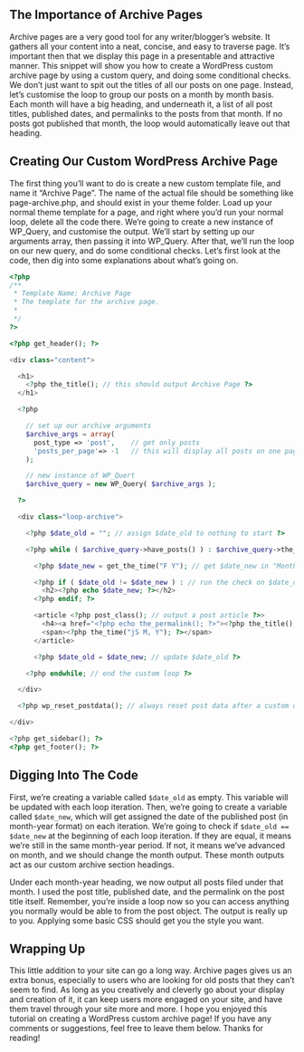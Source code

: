 ## The Importance of Archive Pages

Archive pages are a very good tool for any writer/blogger’s website. It gathers all your content into a neat, concise, and easy to traverse page. It’s important then that we display this page in a presentable and attractive manner. This snippet will show you how to create a WordPress custom archive page by using a custom query, and doing some conditional checks. We don’t just want to spit out the titles of all our posts on one page. Instead, let’s customise the loop to group our posts on a month by month basis. Each month will have a big heading, and underneath it, a list of all post titles, published dates, and permalinks to the posts from that month. If no posts got published that month, the loop would automatically leave out that heading.

## Creating Our Custom WordPress Archive Page

The first thing you’ll want to do is create a new custom template file, and name it “Archive Page”. The name of the actual file should be something like page-archive.php, and should exist in your theme folder. Load up your normal theme template for a page, and right where you’d run your normal loop, delete all the code there. We’re going to create a new instance of WP_Query, and customise the output. We’ll start by setting up our arguments array, then passing it into WP_Query. After that,  we’ll run the loop on our new query, and do some conditional checks. Let’s first look at the code, then dig into some explanations about what’s going on.

```php
<?php
/**
 * Template Name: Archive Page
 * The template for the archive page.
 *
 */
?>

<?php get_header(); ?>

<div class="content">  

  <h1>
    <?php the_title(); // this should output Archive Page ?>
  </h1>

  <?php

    // set up our archive arguments
    $archive_args = array(
      post_type => 'post',    // get only posts
      'posts_per_page'=> -1   // this will display all posts on one page
    );

    // new instance of WP_Quert
    $archive_query = new WP_Query( $archive_args );

  ?>

  <div class="loop-archive">

    <?php $date_old = ""; // assign $date_old to nothing to start ?>

    <?php while ( $archive_query->have_posts() ) : $archive_query->the_post(); // run the custom loop ?>

      <?php $date_new = get_the_time("F Y"); // get $date_new in "Month Year" format ?>

      <?php if ( $date_old != $date_new ) : // run the check on $date_old and $date_new, and output accordingly ?>
        <h2><?php echo $date_new; ?></h2>
      <?php endif; ?>

      <article <?php post_class(); // output a post article ?>>
        <h4><a href="<?php echo the_permalink(); ?>"><?php the_title(); ?></a></h4>
        <span><?php the_time("jS M, Y"); ?></span>
      </article>

      <?php $date_old = $date_new; // update $date_old ?>

    <?php endwhile; // end the custom loop ?>

  </div>

  <?php wp_reset_postdata(); // always reset post data after a custom query ?>

</div>

<?php get_sidebar(); ?>
<?php get_footer(); ?>
```

## Digging Into The Code

First, we’re creating a variable called `$date_old` as empty. This variable will be updated with each loop iteration. Then, we’re going to create a variable called `$date_new`, which will get assigned the date of the published post (in month-year format) on each iteration. We’re going to check if `$date_old == $date_new` at the beginning of each loop iteration. If they are equal, it means we’re still in the same month-year period. If not, it means we’ve advanced on month, and we should change the month output. These month outputs act as our custom archive section headings.

Under each month-year heading, we now output all posts filed under that month. I used the post title, published date, and the permalink on the post title itself. Remember, you’re inside a loop now so you can access anything you normally would be able to from the post object. The output is really up to you. Applying some basic CSS should get you the style you want.

## Wrapping Up

This little addition to your site can go a long way. Archive pages gives us an extra bonus, especially to users who are looking for old posts that they can’t seem to find. As long as you creatively and cleverly go about your display and creation of it, it can keep users more engaged on your site, and have them travel through your site more and more. I hope you enjoyed this tutorial on creating a  WordPress custom archive page! If you have any comments or suggestions, feel free to leave them below. Thanks for reading!